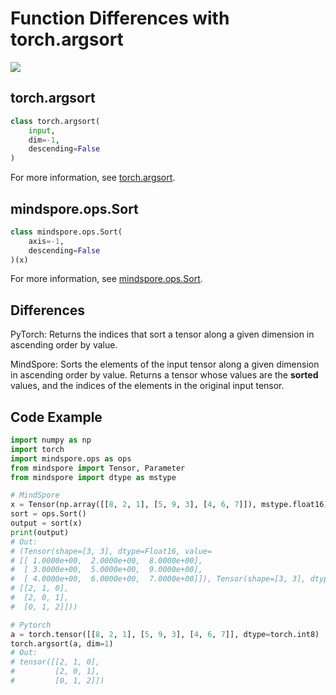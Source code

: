 # Function Differences with torch.argsort

<a href="https://gitee.com/mindspore/docs/blob/master/docs/mindspore/migration_guide/source_en/api_mapping/pytorch_diff/Sort.md" target="_blank"><img src="https://gitee.com/mindspore/docs/raw/master/resource/_static/logo_source_en.png"></a>

## torch.argsort

```python
class torch.argsort(
    input,
    dim=-1,
    descending=False
)
```

For more information, see [torch.argsort](https://pytorch.org/docs/1.5.0/torch.html#torch.argsort).

## mindspore.ops.Sort

```python
class mindspore.ops.Sort(
    axis=-1,
    descending=False
)(x)
```

For more information, see [mindspore.ops.Sort](https://mindspore.cn/docs/api/en/master/api_python/ops/mindspore.ops.Sort.html#mindspore.ops.Sort).

## Differences

PyTorch: Returns the indices that sort a tensor along a given dimension in ascending order by value.

MindSpore: Sorts the elements of the input tensor along a given dimension in ascending order by value. Returns a tensor whose values are the **sorted** values, and the indices of the elements in the original input tensor.

## Code Example

```python
import numpy as np
import torch
import mindspore.ops as ops
from mindspore import Tensor, Parameter
from mindspore import dtype as mstype

# MindSpore
x = Tensor(np.array([[8, 2, 1], [5, 9, 3], [4, 6, 7]]), mstype.float16)
sort = ops.Sort()
output = sort(x)
print(output)
# Out:
# (Tensor(shape=[3, 3], dtype=Float16, value=
# [[ 1.0000e+00,  2.0000e+00,  8.0000e+00],
#  [ 3.0000e+00,  5.0000e+00,  9.0000e+00],
#  [ 4.0000e+00,  6.0000e+00,  7.0000e+00]]), Tensor(shape=[3, 3], dtype=Int32, value=
# [[2, 1, 0],
#  [2, 0, 1],
#  [0, 1, 2]]))

# Pytorch
a = torch.tensor([[8, 2, 1], [5, 9, 3], [4, 6, 7]], dtype=torch.int8)
torch.argsort(a, dim=1)
# Out:
# tensor([[2, 1, 0],
#         [2, 0, 1],
#         [0, 1, 2]])
```
